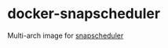 # docker-snapscheduler
Multi-arch image for [snapscheduler](https://github.com/backube/snapscheduler)
